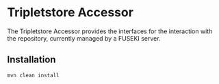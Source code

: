 Tripletstore Accessor
============

The Tripletstore Accessor provides the interfaces for the interaction with the repository, currently managed by a FUSEKI server.

Installation
------------

    mvn clean install